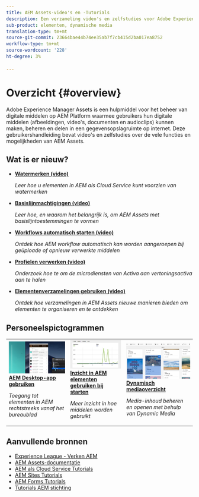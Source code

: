 ```yaml
---
title: AEM Assets-video's en -Tutorials
description: Een verzameling video's en zelfstudies voor Adobe Experience Manager Assets
sub-product: elementen, dynamische media
translation-type: tm+mt
source-git-commit: 23664bae44b74ee35ab7f7cb415d2ba017ea8752
workflow-type: tm+mt
source-wordcount: '228'
ht-degree: 3%

---
```



# Overzicht {#overview}

Adobe Experience Manager Assets is een hulpmiddel voor het beheer van digitale middelen op AEM Platform waarmee gebruikers hun digitale middelen (afbeeldingen, video&#39;s, documenten en audioclips) kunnen maken, beheren en delen in een gegevensopslagruimte op internet. Deze gebruikershandleiding bevat video&#39;s en zelfstudies over de vele functies en mogelijkheden van AEM Assets.

## Wat is er nieuw?

* **[Watermerken (video)](./advanced/watermarks.md)**

   *Leer hoe u elementen in AEM als Cloud Service kunt voorzien van watermerken*

* **[Basislijnmachtigingen (video)](./configuring/baseline-permissions.md)**

   *Leer hoe, en waarom het belangrijk is, om AEM Assets met basislijntoestemmingen te vormen*

* **[Workflows automatisch starten (video)](./configuring/auto-start-workflows.md)**

   *Ontdek hoe AEM workflow automatisch kan worden aangeroepen bij geüploade of opnieuw verwerkte middelen*

* **[Profielen verwerken (video)](./configuring/processing-profiles.md)**

   *Onderzoek hoe te om de microdiensten van Activa aan vertoningsactiva aan te halen*

* **[Elementenverzamelingen gebruiken (video)](./search-and-discovery/collections.md)**

   *Ontdek hoe verzamelingen in AEM Assets nieuwe manieren bieden om elementen te organiseren en te ontdekken*

## Personeelspictogrammen

<table>
<td>
   <a href="./creative-workflows/aem-desktop-app.md">
   <img alt="Verbeterde slimme tags" src="./assets/overview/desktop-app.png" />
   </a>
   <div>
      <a href="./creative-workflows/aem-desktop-app.md">
      <strong>AEM Desktop-app gebruiken</strong>
      </a>
   </div>
   <p>
      <em>Toegang tot elementen in AEM rechtstreeks vanaf het bureaublad</em>
   </p>
</td>
<td>
   <a href="./advanced/asset-insights-launch-tutorial.md">
   <img alt="AEM Assets Insights" src="./assets/overview/asset-insights.png"/>
   </a>
   <div>
      <a href="./advanced/asset-insights-launch-tutorial.md">
      <strong>Inzicht in AEM elementen gebruiken bij starten</strong>
      </a>
   </div>
   <p>
      <em>Meer inzicht in hoe middelen worden gebruikt</em>
   <p>
</td>
<td>
   <a href="./dynamic-media/dynamic-media-overview-feature-video-use.md">
   <img alt="Dynamisch mediaoverzicht" src="./assets/overview/dynamic-media.png" />
   </a>
   <div>
      <a href="./dynamic-media/dynamic-media-overview-feature-video-use.md">
      <strong>Dynamisch mediaoverzicht</strong>
      </a>
   </div>
   <p>
      <em>Media-inhoud beheren en openen met behulp van Dynamic Media</em>
   <p>
</td>
</table>

## Aanvullende bronnen

* [Experience League - Verken AEM](https://experienceleague.adobe.com/#recommended/solutions/experience-manager)
* [AEM Assets-documentatie](https://helpx.adobe.com/experience-manager/6-5/assets/user-guide.html)
* [AEM als Cloud Service Tutorials](/help/cloud-service/overview.md)
* [AEM Sites Tutorials](/help/sites/overview.md)
* [AEM Forms Tutorials](/help/forms/overview.md)
* [Tutorials AEM stichting](/help/foundation/overview.md)
